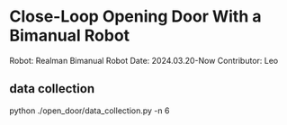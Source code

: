# Close-Loop Opening Door With a Bimanual Robot
Robot: Realman Bimanual Robot
Date: 2024.03.20-Now
Contributor: Leo

## data collection
python ./open_door/data_collection.py -n 6